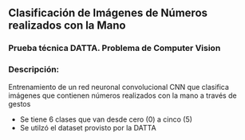 ## Clasificación de Imágenes de Números realizados con la Mano

### Prueba técnica DATTA. Problema de Computer Vision

### Descripción:
Entrenamiento de un red neuronal convolucional CNN que clasifica imágenes que contienen números realizados con la mano a través de gestos

- Se tiene 6 clases que van desde cero (0) a cinco (5) 
- Se utilzó el dataset provisto por la DATTA
